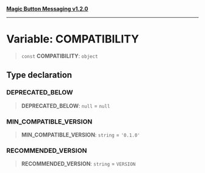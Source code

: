 [**Magic Button Messaging v1.2.0**](../README.md)

***

# Variable: COMPATIBILITY

> `const` **COMPATIBILITY**: `object`

## Type declaration

### DEPRECATED\_BELOW

> **DEPRECATED\_BELOW**: `null` = `null`

### MIN\_COMPATIBLE\_VERSION

> **MIN\_COMPATIBLE\_VERSION**: `string` = `'0.1.0'`

### RECOMMENDED\_VERSION

> **RECOMMENDED\_VERSION**: `string` = `VERSION`

